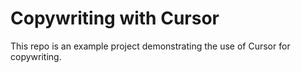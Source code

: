 # Copywriting with Cursor

This repo is an example project demonstrating the use of Cursor for copywriting.
